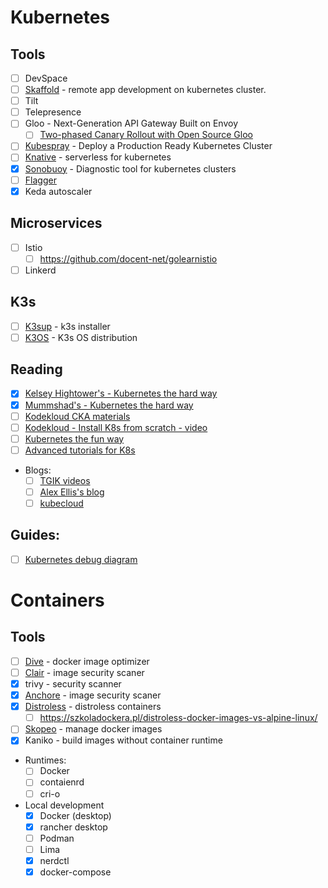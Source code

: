 # Kubernetes
## Tools
* [ ] DevSpace
* [ ] [Skaffold](https://skaffold.dev/) - remote app development on kubernetes cluster.
* [ ] Tilt
* [ ] Telepresence
* [ ] Gloo - Next-Generation API Gateway Built on Envoy 
  * [ ] [Two-phased Canary Rollout with Open Source Gloo](https://kubernetes.io/blog/2020/04/two-phased-canary-rollout-with-gloo/)
* [ ] [Kubespray](https://github.com/kubernetes-sigs/kubespray) - Deploy a Production Ready Kubernetes Cluster
* [ ] [Knative](https://knative.dev/) - serverless for kubernetes
* [x] [Sonobuoy](https://sonobuoy.io) - Diagnostic tool for kubernetes clusters
* [ ] [Flagger](https://github.com/fluxcd/flagger)
* [x] Keda autoscaler

## Microservices
* [ ] Istio
  * [ ] https://github.com/docent-net/golearnistio
* [ ] Linkerd

## K3s
* [ ] [K3sup](https://k3sup.dev/) - k3s installer
* [ ] [K3OS](https://k3os.io/) - K3s OS distribution

## Reading
* [x] [Kelsey Hightower's - Kubernetes the hard way](https://github.com/kelseyhightower/kubernetes-the-hard-way)
* [x] [Mummshad's - Kubernetes the hard way](https://github.com/mmumshad/kubernetes-the-hard-way)
* [ ] [Kodekloud CKA materials](https://github.com/kodekloudhub/certified-kubernetes-administrator-course)
* [ ] [Kodekloud - Install K8s from scratch - video](https://www.youtube.com/watch?v=uUupRagM7m0&list=PL2We04F3Y_41jYdadX55fdJplDvgNGENo)
* [ ] [Kubernetes the fun way](https://github.com/danacr/Kubernetes-The-Fun-Way)
* [ ] [Advanced tutorials for K8s](https://techbeacon.com/enterprise-it/47-advanced-tutorials-mastering-kubernetes)
* Blogs:
  * [ ] [TGIK videos](https://github.com/vmware-tanzu/tgik/blob/master/playlist.md)
  * [ ] [Alex Ellis's blog](https://blog.alexellis.io/)
  * [ ] [kubecloud](https://kubecloud.io/) 
## Guides:
* [ ] [Kubernetes debug diagram](https://learnk8s.io/a/f65ffe9f61de0f4a417f7a05306edd4c.png)


# Containers
## Tools
* [ ] [Dive](https://github.com/wagoodman/dive) - docker image optimizer
* [ ] [Clair](https://coreos.com/quay-enterprise/docs/latest/clair.html) - image security scaner
* [x] trivy - security scanner
* [x] [Anchore](https://docs.anchore.com/current/docs/engine/engine_installation/) - image security scaner
* [x] [Distroless](https://github.com/GoogleContainerTools/distroless/blob/master/README.md) - distroless containers
  * [ ] https://szkoladockera.pl/distroless-docker-images-vs-alpine-linux/
* [ ] [Skopeo](https://github.com/containers/skopeo) - manage docker images
* [x] Kaniko - build images without container runtime
* Runtimes:
  * [ ] Docker
  * [ ] contaienrd
  * [ ] cri-o
* Local development
  * [x] Docker (desktop)
  * [x] rancher desktop
  * [ ] Podman
  * [ ] Lima
  * [x] nerdctl
  * [x] docker-compose
